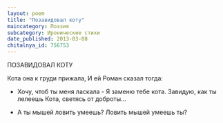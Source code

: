 ```yaml
---
layout: poem
title: "Позавидовал коту"
maincategory: Поэзия
subcategory: Иронические стихи
date_published: 2013-03-08
chitalnya_id: 756753
---
```




ПОЗАВИДОВАЛ КОТУ

Кота она к груди прижала,
И ей Роман сказал тогда:
- Хочу, чтоб ты меня ласкала -
Я заменю тебе кота.
Завидую, как ты лелеешь
Кота, светясь от доброты...

- А ты мышей ловить умеешь?
Ловить мышей умеешь ты?






